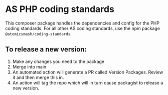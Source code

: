 # AS PHP coding standards

This composer package handles the dependencies and config for the PHP coding standards. For all other AS coding standards, use the npm package `@atomicsmash/coding-standards`.

## To release a new version:

1. Make any changes you need to the package
2. Merge into main
3. An automated action will generate a PR called Version Packages. Review it and then merge this in.
4. An action will tag the repo which will in turn cause packagist to release a new version.
